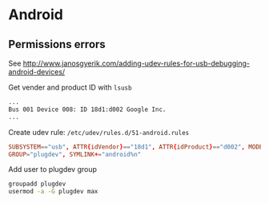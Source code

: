 # Android

## Permissions errors

See <http://www.janosgyerik.com/adding-udev-rules-for-usb-debugging-android-devices/>

Get vender and product ID with `lsusb`

```sh
...
Bus 001 Device 008: ID 18d1:d002 Google Inc.
...
```

Create udev rule: `/etc/udev/rules.d/51-android.rules`

```conf
SUBSYSTEM=="usb", ATTR{idVendor}=="18d1", ATTR{idProduct}=="d002", MODE="0660",
GROUP="plugdev", SYMLINK+="android%n"
```

Add user to plugdev group

```sh
groupadd plugdev
usermod -a -G plugdev max
```
